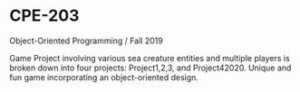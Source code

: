 # CPE-203
Object-Oriented Programming / 
Fall 2019

Game Project involving various sea creature entities and multiple players is broken down into four projects: Project1,2,3, and Project42020.
Unique and fun game incorporating an object-oriented design.
